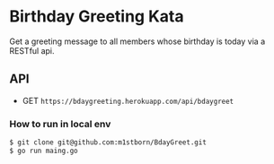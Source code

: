 # Birthday Greeting Kata

Get a greeting message to all members whose birthday is today via a RESTful api. 

## API

- GET `https://bdaygreeting.herokuapp.com/api/bdaygreet` 

### How to run in local env

```bash
$ git clone git@github.com:m1stborn/BdayGreet.git
$ go run maing.go
```
